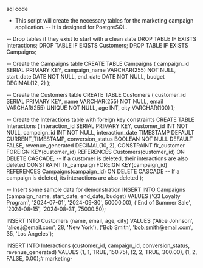 sql code 
- This script will create the necessary tables for the marketing campaign application.
-- It is designed for PostgreSQL.

-- Drop tables if they exist to start with a clean slate
DROP TABLE IF EXISTS Interactions;
DROP TABLE IF EXISTS Customers;
DROP TABLE IF EXISTS Campaigns;

-- Create the Campaigns table
CREATE TABLE Campaigns (
    campaign_id SERIAL PRIMARY KEY,
    campaign_name VARCHAR(255) NOT NULL,
    start_date DATE NOT NULL,
    end_date DATE NOT NULL,
    budget DECIMAL(12, 2)
);

-- Create the Customers table
CREATE TABLE Customers (
    customer_id SERIAL PRIMARY KEY,
    name VARCHAR(255) NOT NULL,
    email VARCHAR(255) UNIQUE NOT NULL,
    age INT,
    city VARCHAR(100)
);

-- Create the Interactions table with foreign key constraints
CREATE TABLE Interactions (
    interaction_id SERIAL PRIMARY KEY,
    customer_id INT NOT NULL,
    campaign_id INT NOT NULL,
    interaction_date TIMESTAMP DEFAULT CURRENT_TIMESTAMP,
    conversion_status BOOLEAN NOT NULL DEFAULT FALSE,
    revenue_generated DECIMAL(10, 2),
    CONSTRAINT fk_customer
        FOREIGN KEY(customer_id)
        REFERENCES Customers(customer_id)
        ON DELETE CASCADE, -- If a customer is deleted, their interactions are also deleted
    CONSTRAINT fk_campaign
        FOREIGN KEY(campaign_id)
        REFERENCES Campaigns(campaign_id)
        ON DELETE CASCADE -- If a campaign is deleted, its interactions are also deleted
);

-- Insert some sample data for demonstration
INSERT INTO Campaigns (campaign_name, start_date, end_date, budget) VALUES
('Q3 Loyalty Program', '2024-07-01', '2024-09-30', 50000.00),
('End of Summer Sale', '2024-08-15', '2024-08-31', 75000.50);

INSERT INTO Customers (name, email, age, city) VALUES
('Alice Johnson', 'alice.j@email.com', 28, 'New York'),
('Bob Smith', 'bob.smith@email.com', 35, 'Los Angeles');

INSERT INTO Interactions (customer_id, campaign_id, conversion_status, revenue_generated) VALUES
(1, 1, TRUE, 150.75),
(2, 2, TRUE, 300.00),
(1, 2, FALSE, 0.00);# marketing-
